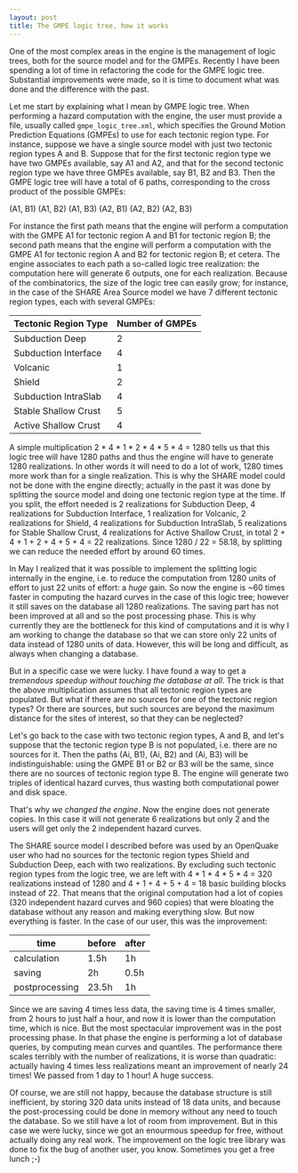 ```yaml
---
layout: post
title: The GMPE logic tree, how it works
---
```


One of the most complex areas in the engine is the management of logic
trees, both for the source model and for the GMPEs. Recently
I have been spending a lot of time in refactoring the code for
the GMPE logic tree. Substantial improvements were made, so
it is time to document what was done and the difference with the
past.

Let me start by explaining what I mean by GMPE logic tree.
When performing a hazard computation with the engine, the user
must provide a file, usually called `gmpe_logic_tree.xml`,
which specifies the Ground Motion Prediction Equations (GMPEs)
to use for each tectonic region type. For instance, suppose
we have a single source model with just two tectonic region
types A and B. Suppose that for the first tectonic region
type we have two GMPEs available, say A1 and A2, and that
for the second tectonic region
type we have three GMPEs available, say B1, B2 and B3.
Then the GMPE logic tree will have a total of 6 paths,
corresponding to the cross product of the possible
GMPEs:

 (A1, B1)
 (A1, B2)
 (A1, B3)
 (A2, B1)
 (A2, B2)
 (A2, B3)

For instance the first path means that the engine will perform
a computation with the GMPE A1 for tectonic region A and B1
for tectonic region B; the second path means that the engine will perform
a computation with the GMPE A1 for tectonic region A and B2
for tectonic region B; et cetera. The engine associates to each
path a so-called logic tree realization: the computation here
will generate 6 outputs, one for each realization.
Because of the combinatorics, the size of the logic tree can easily
grow; for instance, in the case of the SHARE Area Source model we have 7
different tectonic region types, each with several GMPEs:

Tectonic Region Type | Number of GMPEs 
---------------------|----------------
Subduction Deep | 2
Subduction Interface | 4
Volcanic | 1
Shield | 2
Subduction IntraSlab | 4
Stable Shallow Crust | 5
Active Shallow Crust | 4

A simple multiplication 2 * 4 * 1 * 2 * 4 * 5 * 4 = 1280 tells us that
this logic tree will have 1280 paths and thus the engine will have to generate
1280 realizations. In other words it will need to do a lot of work, 1280
times more work than for a single realization. This is why the SHARE
model could not be done with the engine directly; actually in the past it was
done by splitting the source model and doing one tectonic region type
at the time. If you split, the effort needed is 2 realizations for
Subduction Deep, 4 realizations for Subduction Interface, 1 realization
for Volcanic, 2 realizations for Shield, 4 realizations for
Subduction IntraSlab, 5 realizations for Stable Shallow Crust,
4 realizations for Active Shallow Crust, in total
2 + 4 + 1 + 2 + 4 + 5 + 4 = 22 realizations. Since 1280 / 22 = 58.18,
by splitting we can reduce the needed effort by around 60 times.

In May I realized that it was possible to implement the splitting
logic internally in the engine, i.e. to reduce the computation
from 1280 units of effort to just 22 units of effort: a *huge* gain.
So now the engine is ~60 times faster in computing the hazard curves
in the case of this logic tree; however it still saves on the database
all 1280 realizations. The saving part has not been improved at all
and so the post processing phase. This is why currently they are
the bottleneck for this kind of computations and it is why I am
working to change the database so that we can store only 22 units
of data instead of 1280 units of data. However, this will be long
and difficult, as always when changing a database.

But in a specific case we were lucky. I have found a way to get a *tremendous
speedup without touching the database at all*. The trick is that the
above multiplication assumes that all tectonic region types are
populated. But what if there are no sources for one of the tectonic
region types? Or there are sources, but such sources are beyond the
maximum distance for the sites of interest, so that they can be neglected?

Let's go back to the case with two tectonic region types, A and B,
and let's suppose that the tectonic region type B is not populated,
i.e. there are no sources for it. Then the paths (Ai, B1), (Ai, B2)
and (Ai, B3) will be indistinguishable: using the GMPE B1 or B2 or B3
will be the same, since there are no sources of tectonic region type B.
The engine will generate two triples of identical hazard curves,
thus wasting both computational power and disk space.

That's why *we changed the engine*. Now the engine does not generate
copies. In this case it will not generate 6 realizations but only 2
and the users will get only the 2 independent hazard curves.

The SHARE source model I described before was used by an OpenQuake
user who had no sources for the tectonic region types Shield and
Subduction Deep, each with two realizations. By excluding such
tectonic region types from the logic tree, we are left with
4 * 1 * 4 * 5 * 4 = 320 realizations instead of 1280
and 4 + 1 + 4 + 5 + 4 = 18 basic building blocks instead of 22.
That means that the original computation had a lot of copies
(320 independent hazard curves and 960 copies) that were bloating
the database without any reason and making everything slow.
But now everything is faster. In the case of our user, this
was the improvement:

time | before | after
-----|--------|------
calculation | 1.5h | 1h
saving | 2h |0.5h
postprocessing | 23.5h| 1h

Since we are saving 4 times less data, the saving time is 4 times
smaller, from 2 hours to just half a hour, and now it is lower than
the computation time, which is nice. But the most spectacular
improvement was in the post processing phase. In that phase
the engine is performing a lot of database queries, by computing
mean curves and quantiles. The performance there scales terribly
with the number of realizations, it is worse than quadratic: actually
having 4 times less realizations meant an improvement of nearly
24 times! We passed from 1 day to 1 hour! A huge success.

Of course, we are still not happy, because the database structure
is still inefficient, by storing 320 data units instead of 18 data units,
and because the post-processing could be done in memory without
any need to touch the database. So we still have a lot of room
from improvement. But in this case we were lucky, since
we got an enourmous speedup for free, without actually doing
any real work. The improvement on the logic tree library
was done to fix the bug of another user, you know.
Sometimes you get a free lunch ;-)
